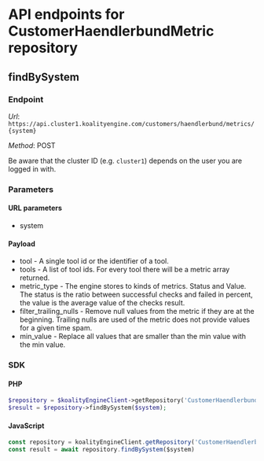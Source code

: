 # API endpoints for CustomerHaendlerbundMetric repository


## findBySystem

### Endpoint

*Url*: ```https://api.cluster1.koalityengine.com/customers/haendlerbund/metrics/{system}```

*Method*: POST

Be aware that the cluster ID (e.g. `cluster1`) depends on the user you are logged in with.

### Parameters

#### URL parameters
 - system

#### Payload
- tool - A single tool id or the identifier of a tool.
- tools - A list of tool ids. For every tool there will be a metric array returned.
- metric_type - The engine stores to kinds of metrics. Status and Value. The status is the ratio between successful checks and failed in percent, the value is the average value of the checks result.
- filter_trailing_nulls - Remove null values from the metric if they are at the beginning. Trailing nulls are used of the metric does not provide values for a given time spam.
- min_value - Replace all values that are smaller than the min value with the min value.

### SDK

#### PHP
```php
$repository = $koalityEngineClient->getRepository('CustomerHaendlerbundMetric');
$result = $repository->findBySystem($system);
```

#### JavaScript

```javascript
const repository = koalityEngineClient.getRepository('CustomerHaendlerbundMetric')
const result = await repository.findBySystem($system)
```

